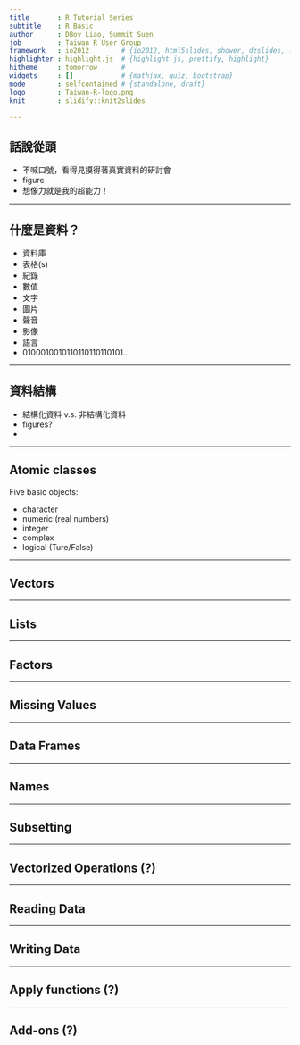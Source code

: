 ```yaml
---
title       : R Tutorial Series
subtitle    : R Basic
author      : DBoy Liao, Summit Suen
job         : Taiwan R User Group
framework   : io2012        # {io2012, html5slides, shower, dzslides, ...}
highlighter : highlight.js  # {highlight.js, prettify, highlight}
hitheme     : tomorrow      # 
widgets     : []            # {mathjax, quiz, bootstrap}
mode        : selfcontained # {standalone, draft}
logo        : Taiwan-R-logo.png
knit        : slidify::knit2slides

---
```


## 話說從頭

 - 不喊口號，看得見摸得著真實資料的研討會
 - figure
 - 想像力就是我的超能力！

---

## 什麼是資料？

 - 資料庫
 - 表格(s)
 - 紀錄
 - 數值
 - 文字
 - 圖片
 - 聲音
 - 影像
 - 語言
 - 0100010010110110110110101...

---

## 資料結構

 - 結構化資料 v.s. 非結構化資料
 - figures?
 - 

---

## Atomic classes

Five basic objects:

 - character
 - numeric (real numbers)
 - integer
 - complex
 - logical (Ture/False)

---

## Vectors

---

## Lists

---

## Factors

---

## Missing Values

---

## Data Frames

---

## Names

---

## Subsetting

---

## Vectorized Operations (?)

---

## Reading Data

---

## Writing Data

---

## Apply functions (?)

---

## Add-ons (?)

